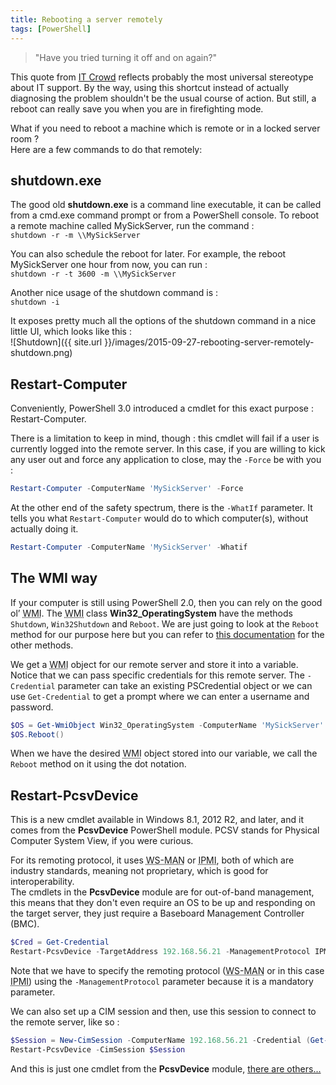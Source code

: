 ```yaml
---
title: Rebooting a server remotely
tags: [PowerShell]
---
```


> "Have you tried turning it off and on again?"

This quote from <a href="http://www.imdb.com/title/tt0487831/">IT Crowd</a> reflects probably the most universal stereotype about IT support. By the way, using this shortcut instead of actually diagnosing the problem shouldn't be the usual course of action. But still, a reboot can really save you when you are in firefighting mode.

What if you need to reboot a machine which is remote or in a locked server room ?  
Here are a few commands to do that remotely:

## shutdown.exe

The good old **shutdown.exe** is a command line executable, it can be called from a cmd.exe command prompt or from a PowerShell console.
To reboot a remote machine called MySickServer, run the command :  
`shutdown -r -m \\MySickServer`

You can also schedule the reboot for later. For example, the reboot MySickServer one hour from now, you can run :  
`shutdown -r -t 3600 -m \\MySickServer`

Another nice usage of the shutdown command is :  
`shutdown -i`

It exposes pretty much all the options of the shutdown command in a nice little UI, which looks like this :  
![Shutdown]({{ site.url }}/images/2015-09-27-rebooting-server-remotely-shutdown.png)

## Restart-Computer

Conveniently, PowerShell 3.0 introduced a cmdlet for this exact purpose : Restart-Computer.

There is a limitation to keep in mind, though : this cmdlet will fail if a user is currently logged into the remote server.
In this case, if you are willing to kick any user out and force any application to close, may the `-Force` be with you :

```powershell
Restart-Computer -ComputerName 'MySickServer' -Force
```

At the other end of the safety spectrum, there is the `-WhatIf` parameter. It tells you what `Restart-Computer` would do to which computer(s), without actually doing it.

```powershell
Restart-Computer -ComputerName 'MySickServer' -Whatif
```

## The WMI way

If your computer is still using PowerShell 2.0, then you can rely on the good ol’ <abbr title="Windows Management Instrumentation">WMI</abbr>. The <abbr title="Windows Management Instrumentation">WMI</abbr> class **Win32_OperatingSystem** have the methods `Shutdown`, `Win32Shutdown` and `Reboot`. We are just going to look at the `Reboot` method for our purpose here but you can refer to <a href="https://msdn.microsoft.com/en-us/library/gg196658(v=vs.85).aspx">this documentation</a> for the other methods.

We get a <abbr title="Windows Management Instrumentation">WMI</abbr> object for our remote server and store it into a variable. Notice that we can pass specific credentials for this remote server. The `-Credential` parameter can take an existing PSCredential object or we can use `Get-Credential` to get a prompt where we can enter a username and password.

```powershell
$OS = Get-WmiObject Win32_OperatingSystem -ComputerName 'MySickServer' -Credential (Get-Credential)
$OS.Reboot()
```

When we have the desired <abbr title="Windows Management Instrumentation">WMI</abbr> object stored into our variable, we call the `Reboot` method on it using the dot notation.

## Restart-PcsvDevice

This is a new cmdlet available in Windows 8.1, 2012 R2, and later, and it comes from the **PcsvDevice** PowerShell module. PCSV stands for Physical Computer System View, if you were curious.

For its remoting protocol, it uses <abbr title="Web Services-Management">WS-MAN</abbr> or <abbr title="Intelligent Platform Management Interface">IPMI</abbr>, both of which are industry standards, meaning not proprietary, which is good for interoperability.  
The cmdlets in the **PcsvDevice** module are for out-of-band management, this means that they don't even require an OS to be up and responding on the target server, they just require a Baseboard Management Controller (BMC).

```powershell
$Cred = Get-Credential
Restart-PcsvDevice -TargetAddress 192.168.56.21 -ManagementProtocol IPMI -Credential $Cred
```

Note that we have to specify the remoting protocol (<abbr title="Web Services-Management">WS-MAN</abbr> or in this case <abbr title="Intelligent Platform Management Interface">IPMI</abbr>) using the `-ManagementProtocol` parameter because it is a mandatory parameter.  

We can also set up a CIM session and then, use this session to connect to the remote server, like so :

```powershell
$Session = New-CimSession -ComputerName 192.168.56.21 -Credential (Get-Credential)
Restart-PcsvDevice -CimSession $Session
```

And this is just one cmdlet from the **PcsvDevice** module, <a href="https://technet.microsoft.com/en-us/library/dn283380.aspx">there are others...</a>
